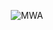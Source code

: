 <div align="center">

![MWA](https://media4.giphy.com/media/v1.Y2lkPTc5MGI3NjExZWg5bzk3eDU1NGRwdWUycHF3cjR2dzBvOGxsamp4b2F3NHBib2pjcSZlcD12MV9pbnRlcm5hbF9naWZfYnlfaWQmY3Q9Zw/EKri4VzZV3GOA/giphy.gif)

</div>

